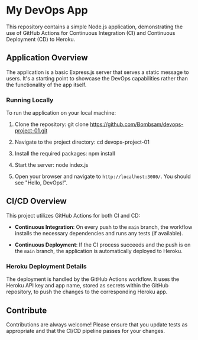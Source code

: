# My DevOps App

This repository contains a simple Node.js application, demonstrating the use of GitHub Actions for Continuous Integration (CI) and Continuous Deployment (CD) to Heroku.

## Application Overview

The application is a basic Express.js server that serves a static message to users. It's a starting point to showcase the DevOps capabilities rather than the functionality of the app itself.

### Running Locally

To run the application on your local machine:

1. Clone the repository:
    git clone https://github.com/Bombsam/devops-project-01.git

2. Navigate to the project directory:
    cd devops-project-01

3. Install the required packages:
    npm install

4. Start the server:
    node index.js

5. Open your browser and navigate to `http://localhost:3000/`. You should see "Hello, DevOps!".

## CI/CD Overview

This project utilizes GitHub Actions for both CI and CD:

- **Continuous Integration**: On every push to the `main` branch, the workflow installs the necessary dependencies and runs any tests (if available).

- **Continuous Deployment**: If the CI process succeeds and the push is on the `main` branch, the application is automatically deployed to Heroku.

### Heroku Deployment Details

The deployment is handled by the GitHub Actions workflow. It uses the Heroku API key and app name, stored as secrets within the GitHub repository, to push the changes to the corresponding Heroku app.

## Contribute

Contributions are always welcome! Please ensure that you update tests as appropriate and that the CI/CD pipeline passes for your changes.